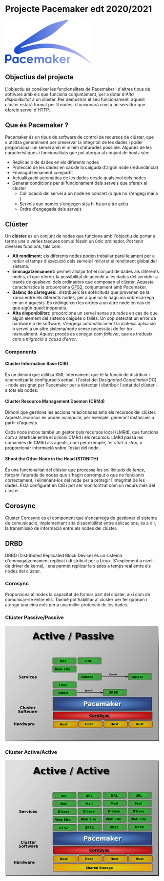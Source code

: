 # Projecte Pacemaker edt 2020/2021

![Imatge Logo Pacemaker](imatges/Logo_Pacemaker.png)


## Objectius del projecte
L'objectiu és conéixer les funcionalitats de Pacemaker i d'altres tipus de software amb els que funciona conjuntament, per a dotar d'*Alta disponibilitat* a un clúster. Per demostrar el seu funcionament, aquest clúster estarà format per 3 nodes, i funcionarà com a un servidor que ofereix servei d'HTTP.

## Que és Pacemaker ?
Pacemaker és un tipus de software de control de recursos de clúster, que s'utilitza generalment per preservar la integritat de les dades i poder proporcionar un servei amb el mínim d'aturades possible. 
Algunes de les característiques i funcionalitats que pot atorgar al conjunt de hosts són: 

- Replicació de dades en els diferents nodes
- Protecció de les dades en cas de la caiguda d'algún node (redundància)
- Emmagatzemament compartit
- Actualització automàtica de les dades desde qualsevol dels nodes
- Generar condicions per al funcionament dels serveis que ofereix el clúster
    - Col·locació del servei a un node en concret (o que no s'engegi mai a )
    - Serveis que només s'engegen si ja hi ha un altre actiu
    - Ordre d'engegada dels serveis


## Clúster
Un **clúster** es un conjunt de nodes que funciona amb l'objectiu de portar a terme una o varies tasques com si fóssin un únic ordinador. Pot tenir diverses funcions, tals com:

- **Alt rendiment:** els diferents nodes poden treballar paral·lelament per a reduir el temps d'execució dels serveis i millorar el rendiment global del sistema.
- **Emmagatzemament:** permet allotjar tot el conjunt de dades als diferents nodes, el que ofereix la possibilitat de accedir a les dades del servidor a través de qualsevol dels ordinadors que composen el clúster. Aquesta característica la proporciona [GFS2](GFS2), conjuntament amb Pacemaker.
- **Balanç de càrregues:**: distribueix les sol·licituds que provenen de la xarxa entre els diferents nodes, per a que no hi hagi una sobrecàrrega en un d'aquests. Es redirigeixen les ordres a un altre node en cas de que algún quedi inoperatiu.
- **Alta disponibilitat:** proporciona un servei sense aturades en cas de que algún element del sistema caigués o fallés. 
Un cop detectat un error de hardware o de software, s'engega automàticament la mateixa aplicació o servei a un altre sistema/node sense necessitat de fer-ho manualment. Aquest procés es conegut com *failover*, que es tradueix com a *migració a causa d'error*. 

### Components
#### Cluster Information Base (CIB)
És un dimoni que utilitza XML internament que té la funció de distribuir i sincronitzar la configuració actual, i l'estat del *Designated Coordinator*(DC) - node assignat per Pacemaker per a detectar i distribuir l'estat del clúster - a tots els nodes.

#### Cluster Resource Management Daemon (CRMd)
Dimoni que gestiona les accions relacionades amb els recursos del clúster. Aquests recursos es poden manipular, per exemple, generant instàncies a partir d'aquests.

Cada node inclou també un gestor dels recursos local (LMRd), que funciona com a interfície entre el dimoni CMRd i els recursos. LMRd passa les comandes de CMRd als agents, com per exemple, fer *start* o *stop*, o proporcionar informació sobre l'estat del node.

#### Shoot the Other Node in the Head (STONITH)
És una funcionalitat del clúster que processa les sol·licituds de *fence*, forçant l'aturada de nodes que s'hagin corromput o que no funcionin correctament, i eliminant-los del node per a protegir l'integritat de les dades. Está configurat en CIB i pot ser monitoritzat com un recurs més del clúster.

## Corosync
Cluster Corosync es el component que s'encarrega de gestionar el sistema de comunicació, implementant
 alta disponibilitat entre aplicacions, és a dir, la transmissió de informació entre els
 nodes del clúster.

## DRBD
DRBD (Distributed Replicated Block Device) és un sistema d'emmagatzemament replicat i di
stribuit per a Linux. S'implement a nivell de driver de kernel, i ens permet replicar le
s ades a temps real entre els nodes del clúster.


### Corosync
Proporciona al nodes la capacitat de formar part del clúster, així com de comunicar-se entre ells. També pot habilitar al clúster per fer quorum i atorgar una eina més per a una millor protecció de les dades.


### Clúster Passive/Passive
![Imatge Cluster PA](imatges/actiupassiu.png)





### Clúster Active/Active
![Imatge Cluster AA](imatges/actiuactiu.png)

